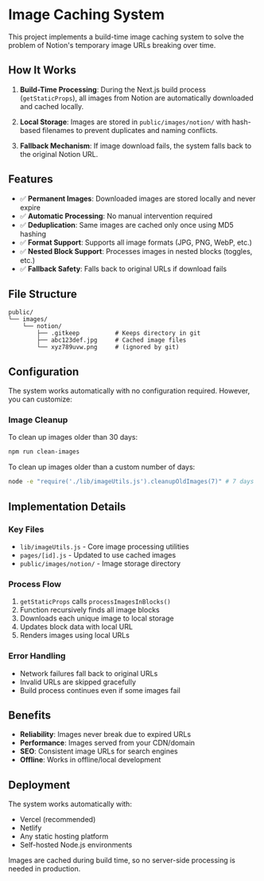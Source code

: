 # Image Caching System

This project implements a build-time image caching system to solve the problem of Notion's temporary image URLs breaking over time.

## How It Works

1. **Build-Time Processing**: During the Next.js build process (`getStaticProps`), all images from Notion are automatically downloaded and cached locally.

2. **Local Storage**: Images are stored in `public/images/notion/` with hash-based filenames to prevent duplicates and naming conflicts.

3. **Fallback Mechanism**: If image download fails, the system falls back to the original Notion URL.

## Features

- ✅ **Permanent Images**: Downloaded images are stored locally and never expire
- ✅ **Automatic Processing**: No manual intervention required
- ✅ **Deduplication**: Same images are cached only once using MD5 hashing
- ✅ **Format Support**: Supports all image formats (JPG, PNG, WebP, etc.)
- ✅ **Nested Block Support**: Processes images in nested blocks (toggles, etc.)
- ✅ **Fallback Safety**: Falls back to original URLs if download fails

## File Structure

```
public/
└── images/
    └── notion/
        ├── .gitkeep          # Keeps directory in git
        ├── abc123def.jpg     # Cached image files
        └── xyz789uvw.png     # (ignored by git)
```

## Configuration

The system works automatically with no configuration required. However, you can customize:

### Image Cleanup

To clean up images older than 30 days:
```bash
npm run clean-images
```

To clean up images older than a custom number of days:
```bash
node -e "require('./lib/imageUtils.js').cleanupOldImages(7)" # 7 days
```

## Implementation Details

### Key Files

- `lib/imageUtils.js` - Core image processing utilities
- `pages/[id].js` - Updated to use cached images
- `public/images/notion/` - Image storage directory

### Process Flow

1. `getStaticProps` calls `processImagesInBlocks()`
2. Function recursively finds all image blocks
3. Downloads each unique image to local storage
4. Updates block data with local URL
5. Renders images using local URLs

### Error Handling

- Network failures fall back to original URLs
- Invalid URLs are skipped gracefully  
- Build process continues even if some images fail

## Benefits

- **Reliability**: Images never break due to expired URLs
- **Performance**: Images served from your CDN/domain
- **SEO**: Consistent image URLs for search engines
- **Offline**: Works in offline/local development

## Deployment

The system works automatically with:
- Vercel (recommended)
- Netlify  
- Any static hosting platform
- Self-hosted Node.js environments

Images are cached during build time, so no server-side processing is needed in production.
